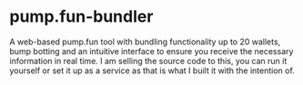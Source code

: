 # pump.fun-bundler
A web-based pump.fun tool with bundling functionality up to 20 wallets, bump botting and an intuitive interface to ensure you receive the necessary information in real time. I am selling the source code to this, you can run it yourself or set it up as a service as that is what I built it with the intention of.
